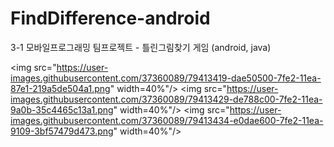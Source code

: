 # FindDifference-android
3-1 모바일프로그래밍 팀프로젝트 - 틀린그림찾기 게임 (android, java)


<img src="https://user-images.githubusercontent.com/37360089/79413419-dae50500-7fe2-11ea-87e1-219a5de504a1.png" width=40%"/> 
<img src="https://user-images.githubusercontent.com/37360089/79413429-de788c00-7fe2-11ea-9a0b-35c4465c13a1.png" width=40%"/> 
<img src="https://user-images.githubusercontent.com/37360089/79413434-e0dae600-7fe2-11ea-9109-3bf57479d473.png" width=40%"/>
